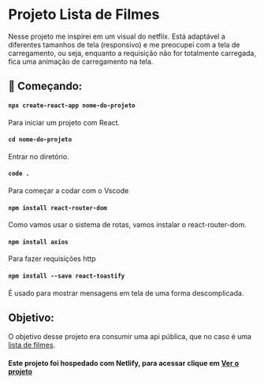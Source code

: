 # Projeto Lista de Filmes
Nesse projeto me inspirei em um visual do netflix. Está adaptável a diferentes tamanhos de tela (responsivo) e me preocupei com a tela de carregamento, ou seja, enquanto a requisição não for totalmente carregada, fica uma animação de carregamento na tela.


## :rocket: Começando:

#### `npx create-react-app nome-do-projeto`
Para iniciar um projeto com React.

#### `cd nome-do-projeto`
Entrar no diretório.

#### `code .`
Para começar a codar com o Vscode

#### `npm install react-router-dom`
Como vamos usar o sistema de rotas, vamos instalar o react-router-dom.

#### `npm install axios`
Para fazer requisições http

#### `npm install --save react-toastify`
É usado para mostrar mensagens em tela de uma forma descomplicada.

## Objetivo:
O objetivo desse projeto era consumir uma api pública, que no caso é uma [lista de filmes](https://sujeitoprogramador.com/r-api/?api=filmes).

#### Este projeto foi hospedado com Netlify, para acessar clique em [Ver o projeto](https://matheusbruns-movies-list.netlify.app/)
